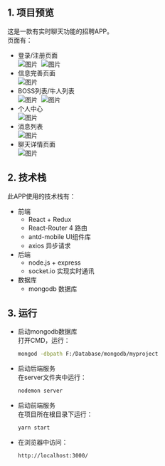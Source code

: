 ## 1. 项目预览
这是一款有实时聊天功能的招聘APP。<br>
页面有：
+ 登录/注册页面<br>
![图片](src/common/images/login.png)&nbsp;&nbsp;![图片](src/common/images/register.png)
+ 信息完善页面<br>
![图片](src/common/images/complete-info.png)
+ BOSS列表/牛人列表<br>
![图片](src/common/images/boss-list.png)&nbsp;&nbsp;![图片](src/common/images/genius-list.png)
+ 个人中心<br>
![图片](src/common/images/my.png)
+ 消息列表<br>
![图片](src/common/images/message.png)
+ 聊天详情页面<br>
![图片](src/common/images/chat.png)

## 2. 技术栈

此APP使用的技术栈有：

+ 前端
   + React + Redux
   + React-Router 4 路由
   + antd-mobile UI组件库
   + axios 异步请求
+ 后端
   + node.js + express
   + socket.io 实现实时通讯
+ 数据库
   + mongodb 数据库

## 3. 运行

+ 启动mongodb数据库<br>
打开CMD，运行：
  ```bash
  mongod -dbpath F:/Database/mongodb/myproject
  ```
+ 启动后端服务<br>
在server文件夹中运行：
  ```bash
  nodemon server
  ```
+ 启动前端服务<br>
在项目所在根目录下运行：
  ```bash
  yarn start
  ```
+ 在浏览器中访问：
  ```bash
  http://localhost:3000/
  ```